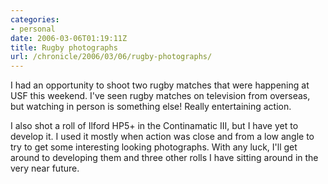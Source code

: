 ```yaml
--- 
categories:
- personal
date: 2006-03-06T01:19:11Z
title: Rugby photographs
url: /chronicle/2006/03/06/rugby-photographs/
---
```


I had an opportunity to shoot two rugby matches that were happening at USF this weekend. I've seen rugby matches on television from overseas, but watching in person is something else! Really entertaining action.

I also shot a roll of Ilford HP5+ in the Continamatic III, but I have yet to develop it.  I used it mostly when action was close and from  a low angle to try to get some interesting looking photographs. With any luck, I'll get around to developing them and three other rolls I have sitting around in the very near future.
